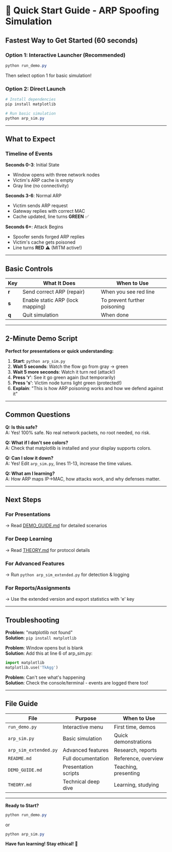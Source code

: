 # 🚀 Quick Start Guide - ARP Spoofing Simulation

## Fastest Way to Get Started (60 seconds)

### Option 1: Interactive Launcher (Recommended)
```powershell
python run_demo.py
```
Then select option 1 for basic simulation!

### Option 2: Direct Launch
```powershell
# Install dependencies
pip install matplotlib

# Run basic simulation
python arp_sim.py
```

---

## What to Expect

### Timeline of Events

**Seconds 0-3**: Initial State
- Window opens with three network nodes
- Victim's ARP cache is empty
- Gray line (no connectivity)

**Seconds 3-6**: Normal ARP
- Victim sends ARP request
- Gateway replies with correct MAC
- Cache updated, line turns **GREEN** ✅

**Seconds 6+**: Attack Begins
- Spoofer sends forged ARP replies
- Victim's cache gets poisoned
- Line turns **RED** ⚠️ (MITM active!)

---

## Basic Controls

| Key | What It Does | When to Use |
|-----|-------------|-------------|
| **r** | Send correct ARP (repair) | When you see red line |
| **s** | Enable static ARP (lock mapping) | To prevent further poisoning |
| **q** | Quit simulation | When done |

---

## 2-Minute Demo Script

**Perfect for presentations or quick understanding:**

1. **Start**: `python arp_sim.py`
2. **Wait 5 seconds**: Watch the flow go from gray → green
3. **Wait 5 more seconds**: Watch it turn red (attack!)
4. **Press 'r'**: See it go green again (but temporarily)
5. **Press 's'**: Victim node turns light green (protected!)
6. **Explain**: "This is how ARP poisoning works and how we defend against it"

---

## Common Questions

**Q: Is this safe?**  
A: Yes! 100% safe. No real network packets, no root needed, no risk.

**Q: What if I don't see colors?**  
A: Check that matplotlib is installed and your display supports colors.

**Q: Can I slow it down?**  
A: Yes! Edit `arp_sim.py`, lines 11-13, increase the time values.

**Q: What am I learning?**  
A: How ARP maps IP→MAC, how attacks work, and why defenses matter.

---

## Next Steps

### For Presentations
→ Read [DEMO_GUIDE.md](./DEMO_GUIDE.md) for detailed scenarios

### For Deep Learning
→ Read [THEORY.md](./THEORY.md) for protocol details

### For Advanced Features
→ Run `python arp_sim_extended.py` for detection & logging

### For Reports/Assignments
→ Use the extended version and export statistics with 'e' key

---

## Troubleshooting

**Problem**: "matplotlib not found"  
**Solution**: `pip install matplotlib`

**Problem**: Window opens but is blank  
**Solution**: Add this at line 6 of arp_sim.py:
```python
import matplotlib
matplotlib.use('TkAgg')
```

**Problem**: Can't see what's happening  
**Solution**: Check the console/terminal - events are logged there too!

---

## File Guide

| File | Purpose | When to Use |
|------|---------|-------------|
| `run_demo.py` | Interactive menu | First time, demos |
| `arp_sim.py` | Basic simulation | Quick demonstrations |
| `arp_sim_extended.py` | Advanced features | Research, reports |
| `README.md` | Full documentation | Reference, overview |
| `DEMO_GUIDE.md` | Presentation scripts | Teaching, presenting |
| `THEORY.md` | Technical deep dive | Learning, studying |

---

**Ready to Start?**

```powershell
python run_demo.py
```

or

```powershell
python arp_sim.py
```

**Have fun learning! Stay ethical! 🔐**
